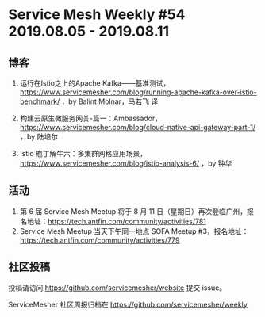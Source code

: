 # Service Mesh Weekly #54 2019.08.05 - 2019.08.11

## 博客

1. 运行在Istio之上的Apache Kafka——基准测试，https://www.servicemesher.com/blog/running-apache-kafka-over-istio-benchmark/ ，by Balint Molnar，马若飞 译

1. 构建云原生微服务网关-篇一：Ambassador，https://www.servicemesher.com/blog/cloud-native-api-gateway-part-1/ ，by 陆培尔

1. Istio 庖丁解牛六：多集群网格应用场景，https://www.servicemesher.com/blog/istio-analysis-6/ ，by 钟华

## 活动

1. 第 6 届 Service Mesh Meetup 将于 8 月 11 日（星期日）再次登临广州，报名地址：https://tech.antfin.com/community/activities/781
1. Service Mesh Meetup 当天下午同一地点 SOFA Meetup  #3，报名地址：https://tech.antfin.com/community/activities/779

## 社区投稿

投稿请访问 https://github.com/servicemesher/website 提交 issue。


ServiceMesher 社区周报归档在 https://github.com/servicemesher/weekly
